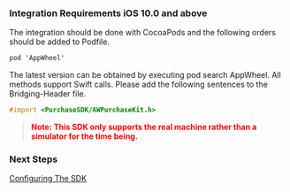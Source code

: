 
### Integration Requirements iOS 10.0 and above

The integration should be done with CocoaPods and the following orders should be added to Podfile.

```Objective-C 
pod 'AppWheel'
```

The latest version can be obtained by executing pod search AppWheel.
 All methods support Swift calls. Please add the following sentences to the Bridging-Header file.

```Objective-C 
#import <PurchaseSDK/AWPurchaseKit.h>
```
>   <font color="red">**Note: This SDK only supports the real machine rather than a simulator for the time being.**</font> 

### Next Steps

[Configuring The SDK](/ConfiguringTheSDK/iOS)